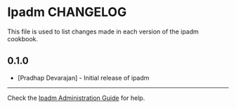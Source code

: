 Ipadm CHANGELOG
===============

This file is used to list changes made in each version of the ipadm cookbook.

0.1.0
-----
- [Pradhap Devarajan] - Initial release of ipadm

- - -
Check the [Ipadm Administration Guide](https://docs.oracle.com/cd/E23824_01/html/821-1458/gjhbt.html) for help.

